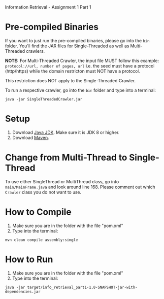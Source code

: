 Information Retrieval - Assignment 1 Part 1

# Pre-compiled Binaries
If you want to just run the pre-compiled binaries, please go into the `bin` folder. You'll find the JAR files for Single-Threaded as well as Multi-Threaded crawlers.

**NOTE:** For Multi-Threaded Crawler, the input file MUST follow this example:
`protocol://url, number of pages, url`
i.e. the seed must have a protocol (http/https) while the domain restricton must NOT have a protocol.

This restriction does NOT apply to the Single-Threaded Crawler.

To run a respective crawler, go into the `bin` folder and type into a terminal:
```
java -jar SingleThreadedCrawler.jar
```

# Setup
1. Download [Java JDK](https://www.oracle.com/technetwork/java/javase/downloads/index.html). Make sure it is JDK 8 or higher.
2. Download [Maven](https://maven.apache.org/download.cgi).

# Change from Multi-Thread to Single-Thread
To use either SingleThread or MultiThread class, go into `main/MainFrame.java` and look around line 168. Please comment out which `Crawler` class you do not want to use.

# How to Compile
1. Make sure you are in the folder with the file "pom.xml"
2. Type into the terminal:
```
mvn clean compile assembly:single
```

# How to Run
1. Make sure you are in the folder with the file "pom.xml"
2. Type into the terminal:
```
java -jar target/info_retrieval_part1-1.0-SNAPSHOT-jar-with-dependencies.jar
```
